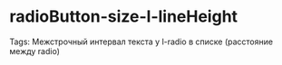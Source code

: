 # radioButton-size-l-lineHeight

Tags: Межстрочный интервал текста у l-radio в списке (расстояние между radio)